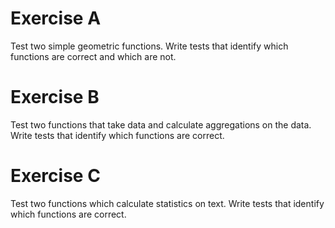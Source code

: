 # Exercise A

Test two simple geometric functions. Write tests that identify which functions
are correct and which are not.

# Exercise B

Test two functions that take data and calculate aggregations on the data. Write
tests that identify which functions are correct.

# Exercise C

Test two functions which calculate statistics on text. Write tests that
identify which functions are correct.
